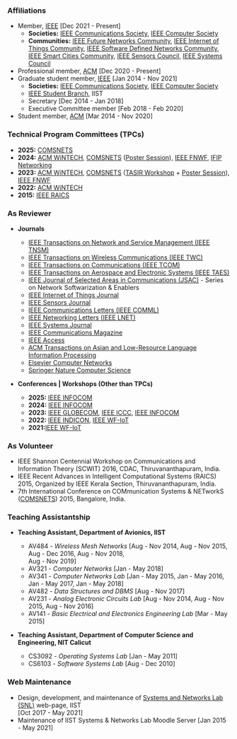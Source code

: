 ### Affiliations


* Member, [IEEE](http://www.ieee.org/index.html) [Dec 2021 - Present]
  * **Societies:** [IEEE Communications Society](http://www.comsoc.org),
    [IEEE Computer Society](https://www.computer.org)
  * **Communities:** [IEEE Future Networks
    Community](https://futurenetworks.ieee.org/), [IEEE Internet of
    Things Community](http://iot.ieee.org/), [IEEE Software Defined
    Networks Community](https://sdn.ieee.org/), [IEEE Smart Cities
    Community](http://smartcities.ieee.org/), [IEEE Sensors
    Council](http://www.ieee-sensors.org/), [IEEE Systems
    Council](http://www.ieeesystemscouncil.org/)
* Professional member, [ACM](http://www.acm.org) [Dec 2020 - Present]
* Graduate student member, [IEEE](http://www.ieee.org/index.html) [Jan
  2014 - Nov 2021]
  * **Societies:** [IEEE Communications Society](http://www.comsoc.org),
  [IEEE Computer Society](https://www.computer.org)
  *  [IEEE Student Branch](https://www.facebook.com/ieeesbiist/), IIST
    * Secretary [Dec 2014 - Jan 2018]
	* Executive Committee member [Feb 2018 - Feb 2020]
* Student member, [ACM](http://www.acm.org) [Mar 2014 - Nov 2020]

  
### Technical Program Committees (TPCs)


* **2025:** [COMSNETS](https://www.comsnets.org/)
* **2024:** [ACM WiNTECH](https://acm-wintech.github.io/2024/), [COMSNETS](https://www.comsnets.org/archive/2024/) ([Poster
  Session](https://www.comsnets.org/poster_session.html)), [IEEE FNWF](https://fnwf2024.ieee.org/), [IFIP Networking](https://networking.ifip.org/2024/)
* **2023:** [ACM WiNTECH](https://acm-wintech.github.io/2023/), [COMSNETS](https://www.comsnets.org/archive/2023/) ([TASIR Workshop](https://www.comsnets.org/archive/2023/TASIR_workshop.html) +
  [Poster
  Session](https://www.comsnets.org/archive/2023/poster_session.html)),
  [IEEE
  FNWF](https://fnwf2023.ieee.org/)  
* **2022:** [ACM WiNTECH](https://acm-wintech.github.io/2022/)
* **2015:** [IEEE RAICS](https://raics.ieeemace.org/)

### As Reviewer

* **Journals**
	* [IEEE Transactions on Network and Service
      Management (IEEE TNSM)](https://www.comsoc.org/publications/journals/ieee-tnsm)
    * [IEEE Transactions on Wireless Communications (IEEE TWC)](https://www.comsoc.org/publications/journals/ieee-twc)
	* [IEEE Transactions on Communications (IEEE TCOM)](https://www.comsoc.org/publications/journals/ieee-tcom)
	* [IEEE Transactions on Aerospace and Electronic Systems (IEEE TAES)](https://ieee-aess.org/publications/taes)
	* [IEEE Journal of Selected Areas in Communications
	  (JSAC)](https://www.comsoc.org/jsac) - Series on Network
	  Softwarization & Enablers
	* [IEEE Internet of Things Journal](http://ieee-iotj.org/)
	* [IEEE Sensors Journal](https://ieee-sensors.org/sensors-journal/)
	* [IEEE Communications Letters (IEEE COMML)](https://www.comsoc.org/publications/journals/ieee-comml)
    * [IEEE Networking Letters (IEEE LNET)](https://www.comsoc.org/publications/journals/ieee-lnet)
	* [IEEE Systems Journal](https://ieeesystemsjournal.org)
    * [IEEE Communications Magazine](https://www.comsoc.org/publications/magazines/ieee-communications-magazine)
	* [IEEE Access](https://ieeeaccess.ieee.org/)
	* [ACM Transactions on Asian and Low-Resource Language Information
      Processing](https://dl.acm.org/journal/tallip)
	* [Elsevier Computer
      Networks](https://www.sciencedirect.com/journal/computer-networks)
	* [Springer Nature Computer Science](https://www.springer.com/journal/42979)

* **Conferences | Workshops (Other than TPCs)**
    * **2025:** [IEEE INFOCOM](https://infocom2025.ieee-infocom.org/)
    * **2024:** [IEEE INFOCOM](https://infocom2024.ieee-infocom.org)
	* **2023:** [IEEE
      GLOBECOM](https://globecom2023.ieee-globecom.org/), [IEEE
      ICCC](https://iccc2023.ieee-iccc.org/), [IEEE
      INFOCOM](https://infocom2023.ieee-infocom.org)
    * **2022:** [IEEE
      INDICON](https://www.indicon2022.org/index.html), [IEEE WF-IoT](https://wfiot2022.iot.ieee.org)
    * **2021:**[IEEE WF-IoT](https://wfiot2021.iot.ieee.org)

### As Volunteer

* IEEE Shannon Centennial Workshop on Communications and Information
  Theory (SCWIT) 2016, CDAC, Thiruvananthapuram, India.
* IEEE Recent Advances in Intelligent Computational Systems (RAICS)
  2015, Organized by IEEE Kerala Section, Thiruvananthapuram, India.
* 7th International Conference on COMmunication Systems & NETworkS
  ([COMSNETS](https://www.comsnets.org/)) 2015, Bangalore, India.


### Teaching Assistantship 

* **Teaching Assistant, Department of Avionics, IIST**
	* AV484 - *Wireless Mesh Networks* [Aug - Nov 2014, Aug - Nov 2015,
      Aug - Dec 2016, Aug - Nov 2018, <br>Aug - Nov 2019]
	* AV321 - *Computer Networks* [Jan - May 2018]
	* AV341 - *Computer Networks Lab* [Jan - May 2015, Jan - May 2016, Jan - May 2017, Jan - May 2018]
	* AV482 - *Data Structures and DBMS* [Aug - Nov 2017]
	* AV231 - *Analog Electronic Circuits Lab* [Aug - Nov 2014, Aug - Nov 2015, Aug - Nov 2016]
	* AV141 - *Basic Electrical and Electronics Engineering Lab* [Mar - May
      2015]

* **Teaching Assistant, Department of Computer Science and Engineering, NIT Calicut**
	* CS3092 - *Operating Systems Lab* [Jan - May 2011]		
	* CS6103 - *Software Systems Lab* [Aug - Dec 2010]

	  
### Web Maintenance

* Design, development, and maintenance of [Systems and Networks Lab
      (SNL)](https://iist-sysnet.github.io/) web-page, IIST<br>[Oct 2017 -
      May 2021]
* Maintenance of IIST Systems & Networks Lab Moodle Server [Jan 2015 - May 2021]


